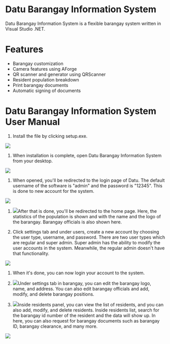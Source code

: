 # Datu Barangay Information System

Datu Barangay Information System is a flexible barangay system written in Visual Studio .NET.

# Features

* Barangay customization
* Camera features using AForge
* QR scanner and generator using QRScanner
* Resident population breakdown
* Print barangay documents
* Automatic signing of documents

# **Datu Barangay Information System User Manual**

1. Install the file by clicking setup.exe.

![](https://imgur.com/CCSZEBK)

1. When installation is complete, open Datu Barangay Information System from your desktop.

![](https://imgur.com/6B22ZqA)

1. When opened, you&#39;ll be redirected to the login page of Datu. The default username of the software is &quot;admin&quot; and the password is &quot;12345&quot;. This is done to new account for the system.

![](RackMultipart20220223-4-1c20088_html_319c1296224d8a78.png)

1. ![](RackMultipart20220223-4-1c20088_html_c914008c4a327a8.png)After that is done, you&#39;ll be redirected to the home page. Here, the statistics of the population is shown and with the name and the logo of the barangay. Barangay officials is also shown here.

1. Click settings tab and under users, create a new account by choosing the user type, username, and password. There are two user types which are regular and super admin. Super admin has the ability to modify the user accounts in the system. Meanwhile, the regular admin doesn&#39;t have that functionality.

![](RackMultipart20220223-4-1c20088_html_fbe0cc14ee3e2148.png)

1. When it&#39;s done, you can now login your account to the system.
2. ![](RackMultipart20220223-4-1c20088_html_e8cf1f47ca8daea4.png)Under settings tab in barangay, you can edit the barangay logo, name, and address. You can also edit barangay officials and add, modify, and delete barangay positions.

1. ![](RackMultipart20220223-4-1c20088_html_4d79b86f0071bdd3.png)Inside residents panel, you can view the list of residents, and you can also add, modify, and delete residents. Inside residents list, search for the barangay id number of the resident and the data will show up. In here, you can also request for barangay documents such as barangay ID, barangay clearance, and many more.

![](RackMultipart20220223-4-1c20088_html_dbd32bd12ea06d2f.png)
